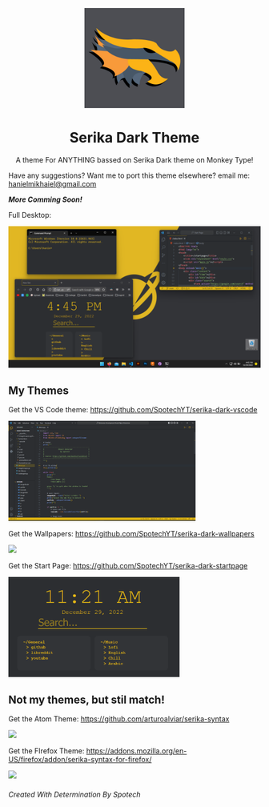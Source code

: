 <p align="center"><img src="https://raw.githubusercontent.com/SpotechYT/Serika-Dark/main/Logo.jpg" height="200"></p>
<h1 align="center">Serika Dark Theme</h1>
<p align="center">A theme For ANYTHING bassed on Serika Dark theme on Monkey Type!</p>

Have any suggestions? Want me to port this theme elsewhere? email me: hanielmikhaiel@gmail.com

***More Comming Soon!***

Full Desktop: 

![Desktop](https://raw.githubusercontent.com/SpotechYT/Serika-Dark/main/Desktop.png)

## My Themes
Get the VS Code theme: https://github.com/SpotechYT/serika-dark-vscode
<p><img src="https://raw.githubusercontent.com/SpotechYT/serika-dark-vscode/main/assets/example_python.png" height="200"></p>

Get the Wallpapers: https://github.com/SpotechYT/serika-dark-wallpapers
<p><img src="https://raw.githubusercontent.com/SpotechYT/serika-dark-wallpapers/main/Collage.jpg" height="200"></p>

Get the Start Page: https://github.com/SpotechYT/serika-dark-startpage
<p><img src="https://raw.githubusercontent.com/SpotechYT/serika-dark-startpage/main/Screenshot.png" height="200"></p>

## Not my themes, but stil match!
Get the Atom Theme: https://github.com/arturoalviar/serika-syntax
<p><img src="https://camo.githubusercontent.com/9ea141f634d5aafe3dee307fd0056ff588f7354fdc3e8adb623268dc33b55368/68747470733a2f2f692e696d6775722e636f6d2f4831314a67304f2e706e67" height="200"></p>

Get the FIrefox Theme: https://addons.mozilla.org/en-US/firefox/addon/serika-syntax-for-firefox/
<p><img src="https://addons.mozilla.org/user-media/version-previews/full/3920/3920831.svg?modified=1667665353"></p>

###### Created With Determination By Spotech

